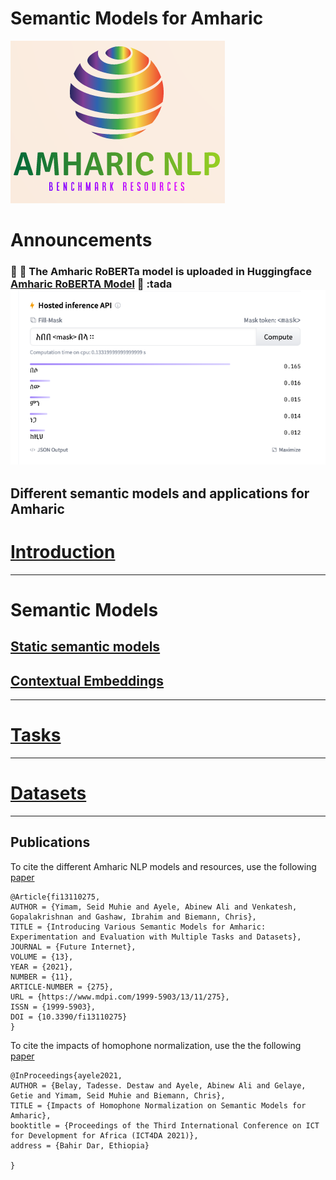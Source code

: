 # Semantic Models for Amharic
 [![](logo.png)](https://github.com/uhh-lt/amharicmodels/)

# Announcements 

### :tada: :tada:  The Amharic RoBERTa model is uploaded in Huggingface [Amharic RoBERTA Model](https://huggingface.co/uhhlt/am-roberta) :tada: :tada  [![](images/am-roberta.png)](https://huggingface.co/uhhlt/am-roberta)


Different semantic models and applications for Amharic
----
# [Introduction](https://github.com/uhh-lt/amharicmodels/wiki/home) 
----
# Semantic Models 
## [Static semantic models](https://github.com/uhh-lt/amharicmodels/wiki/staticmodels)
## [Contextual Embeddings](https://github.com/uhh-lt/amharicmodels/wiki/contextual)


----
# [Tasks](https://github.com/uhh-lt/amharicmodels/wiki/NLP-Tasks)

----
# [Datasets](https://github.com/uhh-lt/amharicmodels/wiki/Datasets)

----

## Publications

To cite the different Amharic NLP models and resources, use the following [paper](https://www.mdpi.com/1999-5903/13/11/275)

```
@Article{fi13110275,
AUTHOR = {Yimam, Seid Muhie and Ayele, Abinew Ali and Venkatesh, Gopalakrishnan and Gashaw, Ibrahim and Biemann, Chris},
TITLE = {Introducing Various Semantic Models for Amharic: Experimentation and Evaluation with Multiple Tasks and Datasets},
JOURNAL = {Future Internet},
VOLUME = {13},
YEAR = {2021},
NUMBER = {11},
ARTICLE-NUMBER = {275},
URL = {https://www.mdpi.com/1999-5903/13/11/275},
ISSN = {1999-5903},
DOI = {10.3390/fi13110275}
}

```


To cite the impacts of homophone normalization, use the the following [paper](https://www.inf.uni-hamburg.de/en/inst/ab/lt/publications/2021-belayetal-ict4da-amharicnorm.pdf)

```
@InProceedings{ayele2021,
AUTHOR = {Belay, Tadesse. Destaw and Ayele, Abinew Ali and Gelaye, Getie and Yimam, Seid Muhie and Biemann, Chris},
TITLE = {Impacts of Homophone Normalization on Semantic Models for Amharic},
booktitle = {Proceedings of the Third International Conference on ICT for Development for Africa (ICT4DA 2021)},
address = {Bahir Dar, Ethiopia}

}

```
